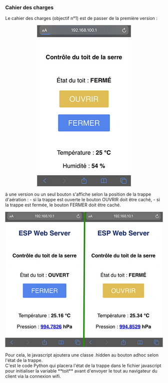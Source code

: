 ### Cahier des charges

Le cahier des charges (objectif n°1) est de passer de la première version :<br />
<div align="center">
  
![IHM de base](https://github.com/SoproLab/Soprolab/blob/master/Pedagogie/SpeNSI_SerreConnectee/Code_Python/www/Presentation_1.jpg)
</div>
à une version ou un seul bouton s'affiche selon la position de la trappe d'aération :
- si la trappe est ouverte le bouton OUVRIR doit être caché,
- si la trappe est fermée, le bouton FERMER doit être caché.
<div align="center">
  
![IHM version 2](https://github.com/SoproLab/Soprolab/blob/master/Pedagogie/SpeNSI_SerreConnectee/Code_Python/www/Objectif_1.jpg)
</div>
Pour cela, le javascript ajoutera une classe .hidden au bouton adhoc selon l'état de la trappe.<br>
C'est le code Python qui placera l'état de la trappe dans le fichier javascript pour initialiser la variable **toit** avant d'envoyer le tout au navigateur du client via la connexion wifi.
